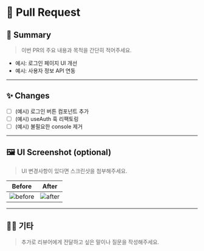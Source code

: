 # 🚀 Pull Request

## 📌 Summary

> 이번 PR의 주요 내용과 목적을 간단히 적어주세요.

- 예시: 로그인 페이지 UI 개선
- 예시: 사용자 정보 API 연동

---

## ✨ Changes

- [ ] (예시) 로그인 버튼 컴포넌트 추가
- [ ] (예시) useAuth 훅 리팩토링
- [ ] (예시) 불필요한 console 제거

---

## 🖼️ UI Screenshot (optional)

> UI 변경사항이 있다면 스크린샷을 첨부해주세요.

| Before         | After         |
| -------------- | ------------- |
| ![before](url) | ![after](url) |

---

## 🙋‍♂️ 기타

> 추가로 리뷰어에게 전달하고 싶은 말이나 질문을 작성해주세요.
